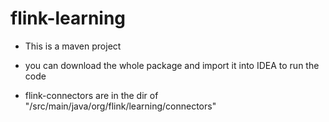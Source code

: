 # flink-learning
* This is a maven project

* you can download the whole package and import it into IDEA to run the code

* flink-connectors are in the dir of "/src/main/java/org/flink/learning/connectors"

